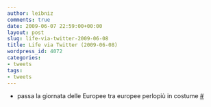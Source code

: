 ```yaml
---
author: leibniz
comments: true
date: 2009-06-07 22:59:00+00:00
layout: post
slug: life-via-twitter-2009-06-08
title: Life via Twitter (2009-06-08)
wordpress_id: 4072
categories:
- tweets
tags:
- tweets
---
```



	
  * passa la giornata delle Europee tra europee perlopiù in costume [#](http://twitter.com/leibniz/statuses/2064957290)



